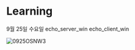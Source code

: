 # Learning

9월 25일 수요일
echo_server_win
echo_client_win


![0925OSNW3](https://user-images.githubusercontent.com/43642411/65689211-81010a00-e0a7-11e9-900d-a678bacaf8c8.jpg)
